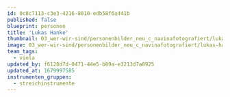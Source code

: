 ```yaml
---
id: 0c8c7113-c3e3-4216-8010-edb58f6a441b
published: false
blueprint: personen
title: 'Lukas Hanke'
thumbnail: 03_wer-wir-sind/personenbilder_neu_c_navinafotografiert/lukas-hanke_(c)_navinafotografiert-4953-b.jpg
image: 03_wer-wir-sind/personenbilder_neu_c_navinafotografiert/lukas-hanke_(c)_navinafotografiert-4953-b.jpg
team_tags:
  - viola
updated_by: f6128d7d-0471-44e5-b89a-e3213d7a0925
updated_at: 1679997585
instrumenten_gruppen:
  - streichinstrumente
---
```

